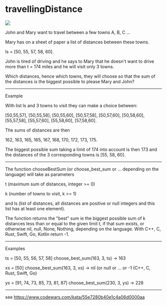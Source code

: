 # travellingDistance


![](https://github.com/casaletto/travellingDistance/workflows/.github/workflows/main.yml/badge.svg)


John and Mary want to travel between a few towns A, B, C ... 

Mary has on a sheet of paper a list of distances between these towns. 

ls = [50, 55, 57, 58, 60]. 

John is tired of driving and he says to Mary that 
he doesn't want to drive more than t = 174 miles and he will visit only 3 towns.

Which distances, hence which towns, they will choose 
so that the sum of the distances is the biggest possible to please Mary and John?

***

Example

With list ls and 3 towns to visit they can make a choice between: 

[50,55,57], [50,55,58], [50,55,60], [50,57,58],
[50,57,60], [50,58,60], [55,57,58], [55,57,60],
[55,58,60], [57,58,60].

The sums of distances are then

162, 163, 165, 165, 167, 168, 170, 172, 173, 175.

The biggest possible sum taking a limit of 174 into account is then 173 and the distances of the 3 corresponding towns is [55, 58, 60].

***

The function chooseBestSum (or choose_best_sum or ... depending on the language) will take as parameters 

t (maximum sum of distances, integer >= 0) 

k (number of towns to visit, k >= 1) 

and ls (list of distances, all distances are positive or null integers and this list has at least one element). 

The function returns the "best" sum ie the biggest possible sum of k distances less than or equal to the given limit t, if that sum exists, or otherwise nil, null, None, Nothing, depending on the language. With C++, C, Rust, Swift, Go, Kotlin return -1.

***

Examples

ts = [50, 55, 56, 57, 58] choose_best_sum(163, 3, ts) -> 163

xs = [50] choose_best_sum(163, 3, xs) -> nil (or null or ... or -1 (C++, C, Rust, Swift, Go)

ys = [91, 74, 73, 85, 73, 81, 87] choose_best_sum(230, 3, ys) -> 228


***

see https://www.codewars.com/kata/55e7280b40e1c4a06d0000aa



